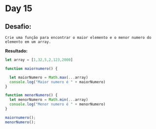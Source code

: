 # Day 15


## Desafio:

	Crie uma função para encontrar o maior elemento e o menor numero do elemento em um array.

**Resultado:**

```javascript
let array = [1,32,5,2,123,2000]

function maiornumero() {

  let maiorNumero = Math.max(...array)
  console.log("Maior numero é " + maiorNumero)
}

function menorNumero() {
  let menorNumero = Math.min(...array)
  console.log("Menor numero é " + menorNumero)
}

maiornumero();
menorNumero(); 